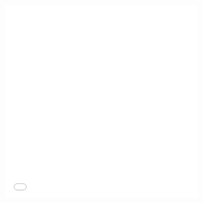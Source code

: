 <iframe frameborder="no" border="0" marginwidth="0" marginheight="0" width=520 height=520 src="//music.163.com/outchain/player?type=4&id=793266377&auto=1&height=430"></iframe>